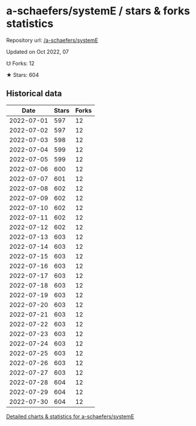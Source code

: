 # a-schaefers/systemE / stars & forks statistics

Repository url: [/a-schaefers/systemE](https://github.com/a-schaefers/systemE)

Updated on Oct 2022, 07

☋ Forks: 12

★ Stars: 604

## Historical data
| Date | Stars | Forks |
|------|-------|-------|
| 2022-07-01 | 597 | 12 | 
| 2022-07-02 | 597 | 12 | 
| 2022-07-03 | 598 | 12 | 
| 2022-07-04 | 599 | 12 | 
| 2022-07-05 | 599 | 12 | 
| 2022-07-06 | 600 | 12 | 
| 2022-07-07 | 601 | 12 | 
| 2022-07-08 | 602 | 12 | 
| 2022-07-09 | 602 | 12 | 
| 2022-07-10 | 602 | 12 | 
| 2022-07-11 | 602 | 12 | 
| 2022-07-12 | 602 | 12 | 
| 2022-07-13 | 603 | 12 | 
| 2022-07-14 | 603 | 12 | 
| 2022-07-15 | 603 | 12 | 
| 2022-07-16 | 603 | 12 | 
| 2022-07-17 | 603 | 12 | 
| 2022-07-18 | 603 | 12 | 
| 2022-07-19 | 603 | 12 | 
| 2022-07-20 | 603 | 12 | 
| 2022-07-21 | 603 | 12 | 
| 2022-07-22 | 603 | 12 | 
| 2022-07-23 | 603 | 12 | 
| 2022-07-24 | 603 | 12 | 
| 2022-07-25 | 603 | 12 | 
| 2022-07-26 | 603 | 12 | 
| 2022-07-27 | 603 | 12 | 
| 2022-07-28 | 604 | 12 | 
| 2022-07-29 | 604 | 12 | 
| 2022-07-30 | 604 | 12 | 


[Detailed charts & statistics for a-schaefers/systemE](https://reviewgithub.com/rep/a-schaefers/systemE)
